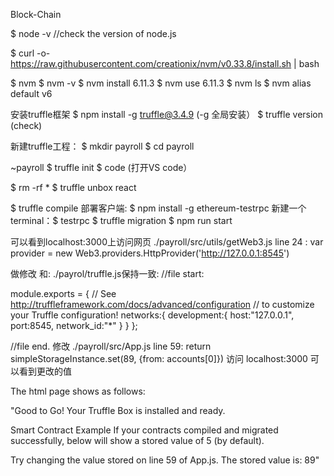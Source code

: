 Block-Chain

$ node -v //check the version of node.js

$ curl -o- https://raw.githubusercontent.com/creationix/nvm/v0.33.8/install.sh | bash

$ nvm
$ nvm -v
$ nvm install 6.11.3
$ nvm use 6.11.3
$ nvm ls
$ nvm alias default v6

安装truffle框架
$ npm install -g truffle@3.4.9
(-g 全局安装）
$ truffle version
(check)

新建truffle工程：
$ mkdir payroll
$ cd payroll

~payroll 
$ truffle init
$ code (打开VS code）

$ rm -rf *
$ truffle unbox react

$ truffle compile
部署客户端:
$ npm install -g ethereum-testrpc
新建一个terminal：$ testrpc
$ truffle migration
$ npm run start

可以看到localhost:3000上访问网页
./payroll/src/utils/getWeb3.js line 24 :
  var provider = new Web3.providers.HttpProvider('http://127.0.0.1:8545')

做修改
和:
./payrol/truffle.js保持一致:
//file start:

module.exports = {
  // See <http://truffleframework.com/docs/advanced/configuration>
  // to customize your Truffle configuration!
  networks:{
    development:{
      host:"127.0.0.1",
      port:8545,
      network_id:"*"
    }
  }
};

//file end.
修改
./payroll/src/App.js line 59:
   return simpleStorageInstance.set(89, {from: accounts[0]})
访问 localhost:3000 可以看到更改的值

The html page shows as follows:

"Good to Go!
Your Truffle Box is installed and ready.

Smart Contract Example
If your contracts compiled and migrated successfully, below will show a stored value of 5 (by default).

Try changing the value stored on line 59 of App.js.
The stored value is: 89"
